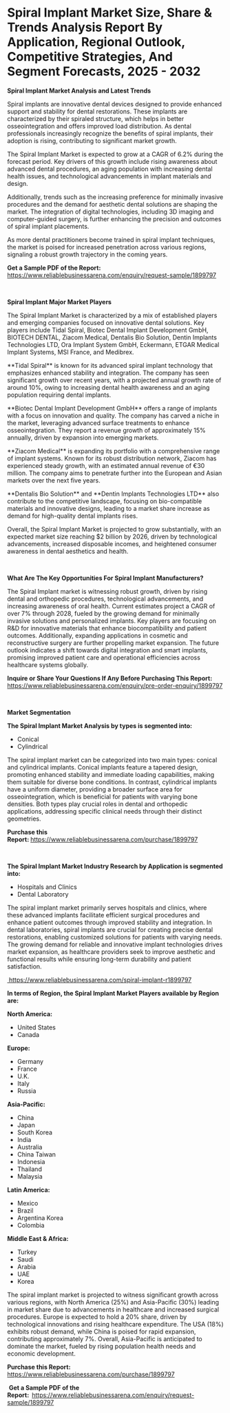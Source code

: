 <p><h1>Spiral Implant Market Size, Share & Trends Analysis Report By Application, Regional Outlook, Competitive Strategies, And Segment Forecasts, 2025 - 2032</h1></p><p><strong>Spiral Implant Market Analysis and Latest Trends</strong></p>
<p><p>Spiral implants are innovative dental devices designed to provide enhanced support and stability for dental restorations. These implants are characterized by their spiraled structure, which helps in better osseointegration and offers improved load distribution. As dental professionals increasingly recognize the benefits of spiral implants, their adoption is rising, contributing to significant market growth.</p><p>The Spiral Implant Market is expected to grow at a CAGR of 6.2% during the forecast period. Key drivers of this growth include rising awareness about advanced dental procedures, an aging population with increasing dental health issues, and technological advancements in implant materials and design. </p><p>Additionally, trends such as the increasing preference for minimally invasive procedures and the demand for aesthetic dental solutions are shaping the market. The integration of digital technologies, including 3D imaging and computer-guided surgery, is further enhancing the precision and outcomes of spiral implant placements. </p><p>As more dental practitioners become trained in spiral implant techniques, the market is poised for increased penetration across various regions, signaling a robust growth trajectory in the coming years.</p></p>
<p><strong>Get a Sample PDF of the Report:&nbsp;</strong> <a href="https://www.reliablebusinessarena.com/enquiry/request-sample/1899797?utm_campaign=2630&utm_medium=2&utm_source=Github&utm_content=ia&utm_term=13042025&utm_id=spiral-implant">https://www.reliablebusinessarena.com/enquiry/request-sample/1899797</a></p>
<p>&nbsp;</p>
<p><strong>Spiral Implant Major Market Players</strong></p>
<p><p>The Spiral Implant Market is characterized by a mix of established players and emerging companies focused on innovative dental solutions. Key players include Tidal Spiral, Biotec Dental Implant Development GmbH, BIOTECH DENTAL, Ziacom Medical, Dentalis Bio Solution, Dentin Implants Technologies LTD, Ora Implant System GmbH, Eckermann, ETGAR Medical Implant Systems, MSI France, and Medibrex.</p><p>**Tidal Spiral** is known for its advanced spiral implant technology that emphasizes enhanced stability and integration. The company has seen significant growth over recent years, with a projected annual growth rate of around 10%, owing to increasing dental health awareness and an aging population requiring dental implants.</p><p>**Biotec Dental Implant Development GmbH** offers a range of implants with a focus on innovation and quality. The company has carved a niche in the market, leveraging advanced surface treatments to enhance osseointegration. They report a revenue growth of approximately 15% annually, driven by expansion into emerging markets.</p><p>**Ziacom Medical** is expanding its portfolio with a comprehensive range of implant systems. Known for its robust distribution network, Ziacom has experienced steady growth, with an estimated annual revenue of €30 million. The company aims to penetrate further into the European and Asian markets over the next five years.</p><p>**Dentalis Bio Solution** and **Dentin Implants Technologies LTD** also contribute to the competitive landscape, focusing on bio-compatible materials and innovative designs, leading to a market share increase as demand for high-quality dental implants rises.</p><p>Overall, the Spiral Implant Market is projected to grow substantially, with an expected market size reaching $2 billion by 2026, driven by technological advancements, increased disposable incomes, and heightened consumer awareness in dental aesthetics and health.</p></p>
<p>&nbsp;</p>
<p><strong>What Are The Key Opportunities For Spiral Implant Manufacturers?</strong></p>
<p><p>The Spiral Implant market is witnessing robust growth, driven by rising dental and orthopedic procedures, technological advancements, and increasing awareness of oral health. Current estimates project a CAGR of over 7% through 2028, fueled by the growing demand for minimally invasive solutions and personalized implants. Key players are focusing on R&D for innovative materials that enhance biocompatibility and patient outcomes. Additionally, expanding applications in cosmetic and reconstructive surgery are further propelling market expansion. The future outlook indicates a shift towards digital integration and smart implants, promising improved patient care and operational efficiencies across healthcare systems globally.</p></p>
<p><strong>Inquire or Share Your Questions If Any Before Purchasing This Report:</strong> <a href="https://www.reliablebusinessarena.com/enquiry/pre-order-enquiry/1899797?utm_campaign=2630&utm_medium=2&utm_source=Github&utm_content=ia&utm_term=13042025&utm_id=spiral-implant">https://www.reliablebusinessarena.com/enquiry/pre-order-enquiry/1899797</a></p>
<p>&nbsp;</p>
<p><strong>Market Segmentation</strong></p>
<p><strong>The Spiral Implant Market Analysis by types is segmented into:</strong></p>
<p><ul><li>Conical</li><li>Cylindrical</li></ul></p>
<p><p>The spiral implant market can be categorized into two main types: conical and cylindrical implants. Conical implants feature a tapered design, promoting enhanced stability and immediate loading capabilities, making them suitable for diverse bone conditions. In contrast, cylindrical implants have a uniform diameter, providing a broader surface area for osseointegration, which is beneficial for patients with varying bone densities. Both types play crucial roles in dental and orthopedic applications, addressing specific clinical needs through their distinct geometries.</p></p>
<p><strong>Purchase this Report:&nbsp;</strong><a href="https://www.reliablebusinessarena.com/purchase/1899797?utm_campaign=2630&utm_medium=2&utm_source=Github&utm_content=ia&utm_term=13042025&utm_id=spiral-implant">https://www.reliablebusinessarena.com/purchase/1899797</a></p>
<p>&nbsp;</p>
<p><strong>The Spiral Implant Market Industry Research by Application is segmented into:</strong></p>
<p><ul><li>Hospitals and Clinics</li><li>Dental Laboratory</li></ul></p>
<p><p>The spiral implant market primarily serves hospitals and clinics, where these advanced implants facilitate efficient surgical procedures and enhance patient outcomes through improved stability and integration. In dental laboratories, spiral implants are crucial for creating precise dental restorations, enabling customized solutions for patients with varying needs. The growing demand for reliable and innovative implant technologies drives market expansion, as healthcare providers seek to improve aesthetic and functional results while ensuring long-term durability and patient satisfaction.</p></p>
<p><a href="https://www.reliablebusinessarena.com/spiral-implant-r1899797?utm_campaign=2630&utm_medium=2&utm_source=Github&utm_content=ia&utm_term=13042025&utm_id=spiral-implant">&nbsp;https://www.reliablebusinessarena.com/spiral-implant-r1899797</a></p>
<p><strong>In terms of Region, the Spiral Implant Market Players available by Region are:</strong></p>
<p>
    <p> <strong> North America: </strong>
        <ul>
            <li>United States</li>
            <li>Canada</li>
        </ul>
        </p> 
    <p> <strong> Europe: </strong>
        <ul>
            <li>Germany</li>
            <li>France</li>
            <li>U.K.</li>
            <li>Italy</li>
            <li>Russia</li>
        </ul>
        </p> 
    <p> <strong> Asia-Pacific: </strong>
        <ul>
            <li>China</li>
            <li>Japan</li>
            <li>South Korea</li>
            <li>India</li>
            <li>Australia</li>
            <li>China Taiwan</li>
            <li>Indonesia</li>
            <li>Thailand</li>
            <li>Malaysia</li>
        </ul>
        </p> 
    <p> <strong> Latin America: </strong>
        <ul>
            <li>Mexico</li>
            <li>Brazil</li>
            <li>Argentina Korea</li>
            <li>Colombia</li>
        </ul>
        </p> 
    <p> <strong> Middle East & Africa: </strong>
        <ul>
            <li>Turkey</li>
            <li>Saudi</li>
            <li>Arabia</li>
            <li>UAE</li>
            <li>Korea</li>
        </ul>
    </p>
    </p>
<p><p>The spiral implant market is projected to witness significant growth across various regions, with North America (25%) and Asia-Pacific (30%) leading in market share due to advancements in healthcare and increased surgical procedures. Europe is expected to hold a 20% share, driven by technological innovations and rising healthcare expenditure. The USA (18%) exhibits robust demand, while China is poised for rapid expansion, contributing approximately 7%. Overall, Asia-Pacific is anticipated to dominate the market, fueled by rising population health needs and economic development.</p></p>
<p><strong>Purchase this Report: </strong><a href="https://www.reliablebusinessarena.com/purchase/1899797?utm_campaign=2630&utm_medium=2&utm_source=Github&utm_content=ia&utm_term=13042025&utm_id=spiral-implant">https://www.reliablebusinessarena.com/purchase/1899797</a></p>
<p>&nbsp;<strong>Get a Sample PDF of the Report:&nbsp;&nbsp;</strong><a href="https://www.reliablebusinessarena.com/enquiry/request-sample/1899797?utm_campaign=2630&utm_medium=2&utm_source=Github&utm_content=ia&utm_term=13042025&utm_id=spiral-implant">https://www.reliablebusinessarena.com/enquiry/request-sample/1899797</a></p>
<p><strong></strong></p>
<p><p></p><p></p><p></p></p>